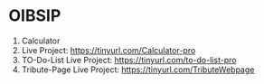 # OIBSIP
1. Calculator
2.  Live Project: https://tinyurl.com/Calculator-pro
3. TO-Do-List Live Project: https://tinyurl.com/to-do-list-pro
4. Tribute-Page Live Project: https://tinyurl.com/TributeWebpage
